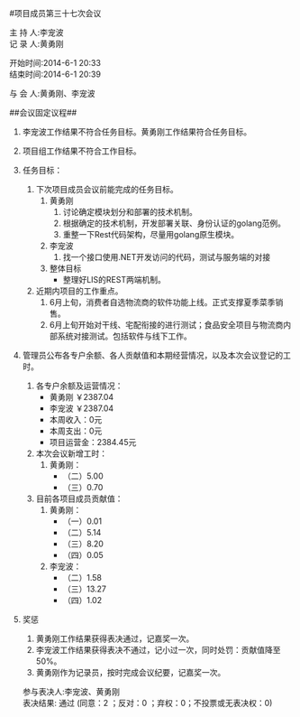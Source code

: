 #项目成员第三十七次会议

主 持 人:李宠波    
记 录 人:黄勇刚   

开始时间:2014-6-1 20:33  
结束时间:2014-6-1 20:39  

与 会 人:黄勇刚、李宠波  

##会议固定议程##
1. 李宠波工作结果不符合任务目标。黄勇刚工作结果符合任务目标。
2. 项目组工作结果不符合工作目标。
3. 任务目标：
	1. 下次项目成员会议前能完成的任务目标。
		1. 黄勇刚
			1. 讨论确定模块划分和部署的技术机制。
			2. 根据确定的技术机制，开发部署关联、身份认证的golang范例。
			3. 重整一下Rest代码架构，尽量用golang原生模块。
		2. 李宠波
			1. 找一个接口使用.NET开发访问的代码，测试与服务端的对接
		3. 整体目标
			- 整理好LIS的REST两端机制。
	2. 近期内项目的工作重点。
		1. 6月上旬，消费者自选物流商的软件功能上线。正式支撑夏季菜季销售。
		2. 6月上旬开始对干线、宅配衔接的进行测试；食品安全项目与物流商内部系统对接测试。包括软件与线下工作。
		
5. 管理员公布各专户余额、各人贡献值和本期经营情况，以及本次会议登记的工时。
	1. 各专户余额及运营情况：
		- 黄勇刚 ￥2387.04
		- 李宠波 ￥2387.04
		- 本周收入：0元
		- 本周支出：0元
		- 项目运营金：2384.45元
	2. 本次会议新增工时：
		1. 黄勇刚：
			- （二）5.00
			- （三）0.70
	3. 目前各项目成员贡献值：
		1. 黄勇刚：
			- （一）0.01
			- （二）5.14
			- （三）8.20
			- （四）0.05
		2. 李宠波：
			- （二）1.58
			- （三）13.27
			- （四）1.02

6. 奖惩
	1. 黄勇刚工作结果获得表决通过，记嘉奖一次。
	2. 李宠波工作结果获得表决不通过，记小过一次，同时处罚：贡献值降至50%。
	3. 黄勇刚作为记录员，按时完成会议纪要，记嘉奖一次。
 
	参与表决人:李宠波、黄勇刚  
	表决结果: 通过 (同意：2 ；反对：0 ；弃权：0；不投票或无表决权：0)  
